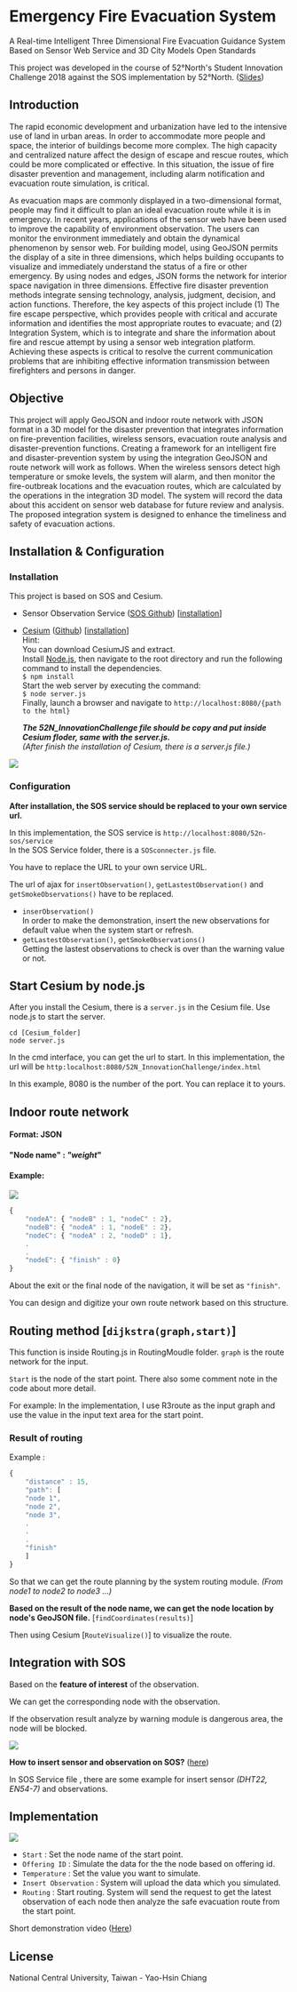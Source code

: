 # **Emergency Fire Evacuation System**

A Real-time Intelligent Three Dimensional Fire Evacuation Guidance System Based on Sensor Web Service and 3D City Models Open Standards

This project was developed in the course of 52°North's Student Innovation Challenge 2018 against the SOS implementation by 52°North. ([Slides](https://52north.org/wp-content/uploads/2018/09/GSW_Real-time-Fire-Management-System-Based-on-Sensor-Web-Services.pdf))



## Introduction

The rapid economic development and urbanization have led to the intensive use of land in urban areas. In order to accommodate more people and space, the interior of  buildings become more complex.   The high capacity and centralized nature affect the design of escape and rescue routes, which could be more complicated or effective. In this situation, the issue of fire disaster prevention and management, including alarm notification and evacuation route simulation, is critical.

As evacuation maps are commonly displayed in a two-dimensional format, people may find it difficult to plan an ideal evacuation route while it is in emergency. In recent years, applications of the sensor web have been used to improve the capability of environment observation. The users can monitor the environment immediately and obtain the dynamical phenomenon by sensor web. For building model, using GeoJSON permits the display of a site in three dimensions, which helps building occupants to visualize and immediately understand the status of a fire or other emergency. By using nodes and edges, JSON forms the network for interior space navigation in three dimensions. Effective fire disaster prevention methods integrate sensing technology, analysis, judgment, decision, and action functions. Therefore, the key aspects of this project include (1) The fire escape perspective, which provides people with critical and accurate information and identifies the most appropriate routes to evacuate; and (2) Integration System, which is to integrate and share the information about fire and rescue attempt by using a sensor web integration platform. Achieving these aspects is critical to resolve the current communication problems that are inhibiting effective information transmission between firefighters and persons in danger.

## Objective

This project will apply GeoJSON and indoor route network with JSON format in a 3D model for the disaster prevention that integrates information on fire-prevention facilities, wireless sensors, evacuation route analysis and disaster-prevention functions. Creating a framework for an intelligent fire and disaster-prevention system by using the integration GeoJSON and route network will work as follows. When the wireless sensors detect high temperature or smoke levels, the system will alarm, and then monitor the fire-outbreak locations and the evacuation routes, which are calculated by the operations in the integration 3D model. The system will record the data about this accident on sensor web database for future review and analysis. The proposed integration system is designed to enhance the timeliness and safety of evacuation actions.



## Installation & Configuration

### Installation

This project is based on SOS and Cesium.

- Sensor Observation Service ([SOS Github](https://github.com/52north/SOS)) [[installation](https://wiki.52north.org/SensorWeb/SensorObservationServiceIVDocumentation#Installation)]
- [Cesium](https://cesiumjs.org/) ([Github](https://github.com/AnalyticalGraphicsInc/cesium)) [[installation](https://cesiumjs.org/downloads/)]<br>
  Hint:<br>
  You can download CesiumJS and extract.<br>
  Install [Node.js](https://nodejs.org/en/), then navigate to the root directory and run the following command to install the dependencies.<br>
  `$ npm install`<br>
  Start the web server by executing the command:<br>
  `$ node server.js`<br>
  Finally, launch a browser and navigate to `http://localhost:8080/{path to the html}` <br>
  
  ***The 52N_InnovationChallenge file should be copy and put inside Cesium floder, same with the server.js.*** <br>
*(After finish the installation of Cesium, there is a server.js file.)*



![](https://github.com/chsimon4/Emergency-Fire-Evacuation-System/blob/master/52N_InnovationChallenge/Cesium%20Configuration.JPG?raw=true)


### Configuration

**After installation, the SOS service should be replaced to your own service url.** <br>

In this implementation, the SOS service is  `http://localhost:8080/52n-sos/service` <br>
In the SOS Service folder, there is a `SOSconnecter.js` file.<br>

You have to replace the URL to your own service URL. <br>

The url of ajax for  `insertObservation()`, `getLastestObservation()` and `getSmokeObservations()` have to be replaced. <br>

- `inserObservation()`  <br>
  In order to make the demonstration, insert the new observations for default value when the system start or refresh.
- `getLastestObservation()`, `getSmokeObservations()`  <br>
  Getting the lastest observations to check is over than the warning value or not.



## Start Cesium by node.js

After you install the Cesium, there is a `server.js` in the Cesium file.
Use node.js to start the server. 

```
cd [Cesium_folder]
node server.js
```

In the cmd interface, you can get the url to start.
In this implementation, the url will be  `http:localhost:8080/52N_InnovationChallenge/index.html`

In this example, 8080 is the number of the port. You can replace it to yours.

## Indoor route network

#### Format: JSON

#### **"Node name" : *"weight*"**

#### Example:

![](https://github.com/chsimon4/Emergency-Fire-Evacuation-System/blob/master/52N_InnovationChallenge/NodeExample.JPG?raw=true)

```javascript
{
	"nodeA": { "nodeB" : 1, "nodeC" : 2},
	"nodeB": { "nodeA" : 1, "nodeE" : 2},
	"nodeC": { "nodeA" : 2, "nodeD" : 1},
	.
	.
	"nodeE": { "finish" : 0}
}
```

About the exit or the final node of the navigation, it will be set as `"finish"`.

You can design and digitize your own route network based on this structure.

## Routing method [`dijkstra(graph,start)`]

This function is inside Routing.js in RoutingMoudle folder.
`graph` is the route network for the input.

`Start` is the node of the start point.
There also some comment note in the code about more detail.

For example:
In the implementation, I use R3route as the input graph and use the value in the input text area for the start point.

### Result of routing 

Example :

```javascript
{
	"distance" : 15,
	"path": [
	"node 1",
	"node 2",
	"node 3",
	.
	.
	.
	"finish"
	]
}
```

So that we can get the route planning by the system routing module. *(From node1 to node2 to node3 ...)*

**Based on the result of the node name, we can get the node location by node's GeoJSON file.** [`findCoordinates(results)`]

Then using Cesium [`RouteVisualize()`] to visualize the route.



## Integration with SOS

Based on the **feature of interest** of the observation. 

We can get the corresponding node with the observation.

If the observation result analyze by warning module is dangerous area, the node will be blocked.



![](https://github.com/chsimon4/Emergency-Fire-Evacuation-System/blob/master/52N_InnovationChallenge/Integration%20with%20SOS.JPG?raw=true)



**How to insert sensor and observation on SOS?** ([here](https://wiki.52north.org/SensorWeb/SensorObservationServiceIVDocumentation#Installation))

In SOS Service file , there are some example for insert sensor *(DHT22, EN54-7)* and observations.



## Implementation

![](https://github.com/chsimon4/Emergency-Fire-Evacuation-System/blob/master/52N_InnovationChallenge/Figure/Demo%20screenshot.JPG?raw=true)

- `Start` : Set the node name of the start point.
- `Offering ID` : Simulate the data for the the node based on offering id.
- `Temperature` : Set the value you want to simulate.
- `Insert Observation` : System will upload the data which you simulated.
- `Routing` : Start routing. System will send the request to get the latest observation of each node then analyze the safe evacuation route from the start point.

Short demonstration video ([Here](https://youtu.be/_KGaXKQZbuI))

## License

National Central University, Taiwan - Yao-Hsin Chiang

